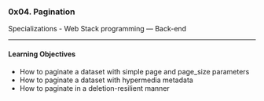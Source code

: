 ### 0x04. Pagination
Specializations - Web Stack programming ― Back-end
___

#### Learning Objectives
- How to paginate a dataset with simple page and page_size parameters
- How to paginate a dataset with hypermedia metadata
- How to paginate in a deletion-resilient manner
